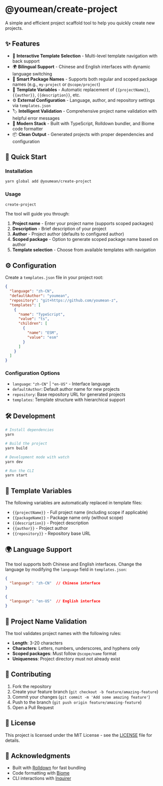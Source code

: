 # @youmean/create-project

A simple and efficient project scaffold tool to help you quickly create new projects.

## ✨ Features

- 🎯 **Interactive Template Selection** - Multi-level template navigation with back support
- 🌍 **Bilingual Support** - Chinese and English interfaces with dynamic language switching
- 📝 **Smart Package Names** - Supports both regular and scoped package names (e.g., `my-project` or `@scope/project`)
- 🔄 **Template Variables** - Automatic replacement of `{{projectName}}`, `{{author}}`, `{{description}}`, etc.
- ⚙️ **External Configuration** - Language, author, and repository settings via `templates.json`
- 🏷️ **Intelligent Validation** - Comprehensive project name validation with helpful error messages
- 🚀 **Modern Stack** - Built with TypeScript, Rolldown bundler, and Biome code formatter
- 📦 **Clean Output** - Generated projects with proper dependencies and configuration

## 🚀 Quick Start

### Installation

```bash
yarn global add @youmean/create-project
```

### Usage

```bash
create-project
```

The tool will guide you through:
1. **Project name** - Enter your project name (supports scoped packages)
2. **Description** - Brief description of your project
3. **Author** - Project author (defaults to configured author)
4. **Scoped package** - Option to generate scoped package name based on author
5. **Template selection** - Choose from available templates with navigation

## ⚙️ Configuration

Create a `templates.json` file in your project root:

```json
{
  "language": "zh-CN",
  "defaultAuthor": "youmean",
  "repository": "git+https://github.com/youmean-z",
  "templates": [
    {
      "name": "TypeScript",
      "value": "ts",
      "children": [
        {
          "name": "ESM",
          "value": "esm"
        }
      ]
    }
  ]
}
```

### Configuration Options

- `language`: `"zh-CN"` | `"en-US"` - Interface language
- `defaultAuthor`: Default author name for new projects
- `repository`: Base repository URL for generated projects
- `templates`: Template structure with hierarchical support

## 🛠️ Development

```bash
# Install dependencies
yarn

# Build the project
yarn build

# Development mode with watch
yarn dev

# Run the CLI
yarn start
```

## 🔧 Template Variables

The following variables are automatically replaced in template files:

- `{{projectName}}` - Full project name (including scope if applicable)
- `{{packageName}}` - Package name only (without scope)
- `{{description}}` - Project description
- `{{author}}` - Project author
- `{{repository}}` - Repository base URL

## 🌍 Language Support

The tool supports both Chinese and English interfaces. Change the language by modifying the `language` field in `templates.json`:

```json
{
  "language": "zh-CN"  // Chinese interface
}
```

```json
{
  "language": "en-US"  // English interface
}
```

## 📝 Project Name Validation

The tool validates project names with the following rules:

- **Length**: 3-20 characters
- **Characters**: Letters, numbers, underscores, and hyphens only
- **Scoped packages**: Must follow `@scope/name` format
- **Uniqueness**: Project directory must not already exist

## 🤝 Contributing

1. Fork the repository
2. Create your feature branch (`git checkout -b feature/amazing-feature`)
3. Commit your changes (`git commit -m 'Add some amazing feature'`)
4. Push to the branch (`git push origin feature/amazing-feature`)
5. Open a Pull Request

## 📄 License

This project is licensed under the MIT License - see the [LICENSE](LICENSE) file for details.

## 🙏 Acknowledgments

- Built with [Rolldown](https://github.com/rolldown/rolldown) for fast bundling
- Code formatting with [Biome](https://biomejs.dev/)
- CLI interactions with [Inquirer](https://github.com/SBoudrias/Inquirer.js/) 
